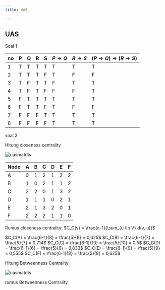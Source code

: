 ```yaml
---
title: UAS

---
```


## UAS

Soal 1

|no|P |Q|R|S|$P\to Q$|$R\to S$|$(P\to Q)\to(R\to S)$
|- |- |-|-|-|-|-|-|
|1 |T |T|T|T|T|T|T
|2 |T |T|T|F|T|F|F
|3 |T |F|T|T|F|T|T
|4 |T |F|T|F|F|F|T
|5 |F |T|T|T|T|T|T
|6 |F |T|T|F|T|F|F
|7 |F |F|F|T|T|T|T
|8 |F |F|F|F|T|T|T


soal 2

Hitung closeness centrality


![uasmatdis](https://hackmd.io/_uploads/Hypt_fEN1l.jpg)



|Node|A |B |C|D|E|F|
|  - |- |- |-|-|-|-|
| A  |0 |1 |2|1|2|2|
| B  | 1| 0|2|1|1|2|
| C  |2 |2 |0|1|3|2|
| D  |1 |1 |1|0|2|1|
| E  |2 |1 |3|2|0|1|
| F  | 2| 2|2|1|1|0|

Rumus closeness centrality:
$C_C(v) = \frac{n-1}{\sum_{u \in V} d(v, u)}$

$C_C(A) = \frac{6-1}{8} = \frac{5}{8} = 0,625$
$C_C(B) = \frac{6-1}{7} = \frac{5}{7} = 0,714$
$C_C(C) = \frac{6-1}{10} = \frac{5}{10} = 0,5$
$C_C(D) = \frac{6-1}{6} = \frac{5}{6} = 0,833$
$C_C(E) = \frac{6-1}{9} = \frac{5}{9} = 0,555$
$C_C(F) = \frac{6-1}{8} = \frac{5}{8} = 0,625$


Hitung Betweenness Centrality

![uasmatdis](https://hackmd.io/_uploads/S1HDxXE41x.jpg)

rumus Betweenness Centrality


